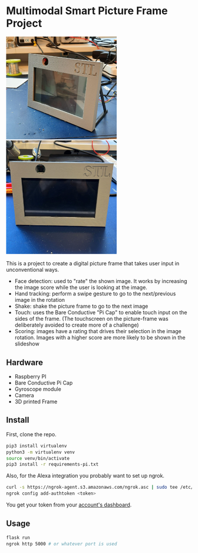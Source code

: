 # Multimodal Smart Picture Frame Project

<img src="docs/frame1.jpg" alt="Picture Frame" width="300"/>       <img src="docs/frame.jpg" alt="Picture Frame" width="300"/>

This is a project to create a digital picture frame that takes user input in unconventional ways.

- Face detection: used to "rate" the shown image. It works by increasing the image score while the user is looking at the image.
- Hand tracking: perform a swipe gesture to go to the next/previous image in the rotation
- Shake: shake the picture frame to go to the next image
- Touch: uses the Bare Conductive "Pi Cap" to enable touch input on the sides of the frame. (The touchscreen on the picture-frame was deliberately avoided to create more of a challenge)
- Scoring: images have a rating that drives their selection in the image rotation. Images with a higher score are more likely to be shown in the slideshow

## Hardware

- Raspberry PI
- Bare Conductive Pi Cap
- Gyroscope module
- Camera
- 3D printed Frame

## Install

First, clone the repo.

```sh
pip3 install virtualenv
python3 -m virtualenv venv
source venv/bin/activate
pip3 install -r requirements-pi.txt
```

Also, for the Alexa integration you probably want to set up ngrok.

```sh
curl -s https://ngrok-agent.s3.amazonaws.com/ngrok.asc | sudo tee /etc/apt/trusted.gpg.d/ngrok.asc >/dev/null && echo "deb https://ngrok-agent.s3.amazonaws.com buster main" | sudo tee /etc/apt/sources.list.d/ngrok.list && sudo apt update && sudo apt install ngrok
ngrok config add-authtoken <token>
```

You get your token from your [account's dashboard](https://dashboard.ngrok.com).

## Usage

```sh
flask run
ngrok http 5000 # or whatever port is used
```
